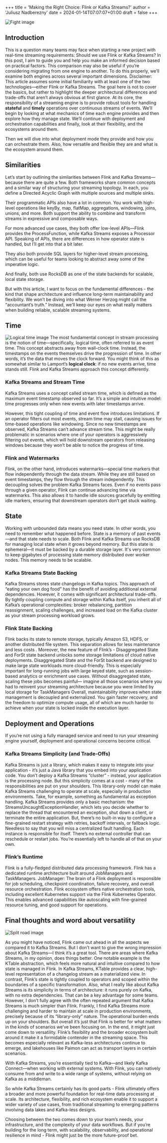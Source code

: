 +++
title = 'Making the Right Choice: Flink or Kafka Streams?'
author = 'Juliusz Nadberezny'
date = 2024-01-14T07:07:07+01:00
draft = false
+++

![Fight image](../../assets/street-figher.jpg)
## Introduction
This is a question many teams may face when starting a new project with real-time streaming requirements: Should we use Flink or Kafka Streams?
In this post, I aim to guide you and help you make an informed decision based on practical factors. This comparison may also be useful if you’re considering migrating from one engine to another.
To do this properly, we’ll examine both engines across several important dimensions.
Disclaimer: This article assumes some initial familiarity with at least one of the two technologies—either Flink or Kafka Streams. The goal here is not to cover the basics, but rather to highlight the deeper architectural differences and trade-offs that aren’t always obvious at first glance.
At its core, the responsibility of a streaming engine is to provide robust tools for handling **stateful** and **timely** operations over continuous streams of events. We’ll begin by looking at what mechanics of time each engine provides and then explore how they manage state. We’ll continue with deployment and orchestration capabilities and finally, look at their flexibility, and the ecosystems around them.
 
Then we will dive into what deployment mode they provide and how you can orchestrate them. Also, how versatile and flexible they are and what is the ecosystem around them. 

## Similarities
Let’s start by outlining the similarities between Flink and Kafka Streams—because there are quite a few. Both frameworks share common concepts and a similar way of structuring your streaming topology. In each, you define a Directed Acyclic Graph with multiple sources and multiple sinks.

Their programmatic APIs also have a lot in common. You work with high-level operations like keyBy, map, flatMap, aggregations, windowing, joins, unions, and more. Both support the ability to combine and transform streams in expressive and composable ways.

For more advanced use cases, they both offer low-level APIs—Flink provides the ProcessFunction, while Kafka Streams exposes a Processor API. Speaking of APIs, there are differences in how operator state is handled, but I’ll get into that a bit later.

They also both provide SQL layers for higher-level stream processing, which can be useful for teams looking to abstract away some of the imperative logic.

And finally, both use RocksDB as one of the state backends for scalable, local state storage.

But with this article, I want to focus on the fundamental differences - the kind that shape architecture and influence long-term maintainability and flexibility. We won’t be diving into what Werner Herzog might call the “accountant’s truth.” Instead, we’ll keep our eyes on what really matters when building reliable, scalable streaming systems.

## Time
![Logical time image](../../assets/logical-time.png)
The most fundamental concept in stream processing is the notion of time—specifically, logical time, often referred to as event time. This concept abstracts away from wall-clock time. Instead, the timestamps on the events themselves drive the progression of time. In other words, it’s the data that moves the clock forward.
You might think of this as somewhat similar to Lamport’s **logical clock**: if no new events arrive, time stands still.
Flink and Kafka Streams approach this concept differently.

### Kafka Streams and Stream Time
Kafka Streams uses a concept called stream time, which is defined as the maximum event timestamp observed so far. It’s a simple and intuitive model: time progresses only when new events with later timestamps arrive.

However, this tight coupling of time and event flow introduces limitations. If an operator filters out most events, stream time may stall, causing issues for time-based operations like windowing. Since no new timestamps are observed, Kafka Streams can’t advance stream time. This might be really problematic in scenarios where one of your operators is aggressively filtering out events, which will hold downstream operators from releasing windows because they won’t be able to notice the progress of time.

### Flink and Watermarks
Flink, on the other hand, introduces watermarks—special time markers that flow independently through the data stream. While they are still based on event timestamps, they flow through the stream independently.
This decoupling solves the problem Kafka Streams faces. Even if no events pass through a given operator, Flink can continue advancing time via watermarks. This also allows it to handle idle sources gracefully by emitting idle markers, ensuring that downstream operators don’t get stuck waiting.

## State
Working with unbounded data means you need state. In other words, you need to remember what happened before. State is a memory of past events—and that state needs to scale. Both Flink and Kafka Streams use RocksDB for managing local state when it grows beyond memory. But this state is ephemeral—it must be backed by a durable storage layer. It's very common to keep gigabytes of processing state memory distributed over worker nodes. This memory needs to be scalable.

### Kafka Streams State Backing
Kafka Streams stores state changelogs in Kafka topics. This approach of “eating your own dog food” has the benefit of avoiding additional external dependencies. However, it comes with significant architectural trade-offs.
By tightly coupling compute and storage within Kafka itself, you inherit all of Kafka’s operational complexities: broker rebalancing, partition reassignment, scaling challenges, and increased load on the Kafka cluster as your stream processing workload grows.

### Flink State Backing
Flink backs its state to remote storage, typically Amazon S3, HDFS, or another distributed file system. This separation allows for less maintenance and less costs . Moreover, the new feature of Flink’s - Disaggregated State and ForSt state backend unlocks some storage limitations of cloud native deployments.
Disaggregated State and the ForSt backend are designed to make large state workloads more cloud-friendly.
This is especially important for long-running jobs with large keyed state, such as session-based analytics or enrichment use cases. Without disaggregated state, scaling these jobs becomes painful— imagine all those scenarios where you had to reinvent your streaming architecture because you were limited by local storage for TaskManagers
Overall, maintainability improves when state management is decoupled and externalized. You gain faster recovery, and the freedom to optimize compute usage, all of which are much harder to achieve when your state is locked inside the execution layer.

## Deployment and Operations
If you’re not using a fully managed service and need to run your streaming engine yourself, deployment and operational concerns become critical.

### Kafka Streams Simplicity (and Trade-Offs)
Kafka Streams is just a library, which makes it easy to integrate into your application - it’s just a Java library that you embed into your application code. You don’t deploy a Kafka Streams “cluster” - instead, your application is the processing node. But this simplicity comes at a cost - many of the responsibilities are put on your shoulders.
This library-only model can make Kafka Streams challenging to operate at scale, especially in production environments. Take, for example, something as fundamental as exception handling. Kafka Streams provides only a basic mechanism: the StreamsUncaughtExceptionHandler, which lets you decide whether to replace the thread that encountered an exception, shut down a client, or terminate the entire application. 
But, there’s no built-in way to configure a fine-grained restart strategy with retries, backoff intervals, or fallback logic. Needless to say that you will miss a centralized fault handling. Each instance is responsible for itself. There’s no external controller that can reschedule or restart jobs. You’re essentially left to handle all of that on your own.

### Flink’s Runtime
Flink is a fully-fledged distributed data processing framework. Flink has a dedicated runtime architecture built around JobManagers and TaskManagers. JobManager: The brain of a Flink deployment is responsible for job scheduling, checkpoint coordination, failure recovery, and overall resource orchestration. Flink ecosystem offers native orchestration tools, including excellent Kubernetes support via the Flink Kubernetes Operator.
This enables advanced capabilities like autoscaling with fine-grained resource tuning, and good support for operations. 

## Final thoughts and word about versatility
![Split road image](../../assets/split-road.png)

As you might have noticed, Flink came out ahead in all the aspects we compared it to Kafka Streams. But I don’t want to give the wrong impression about Kafka Streams—I think it’s a great tool. There are areas where Kafka Streams, in my opinion, does things better. One notable example is the KTable abstraction, which feels more natural and intuitive compared to how state is managed in Flink. In Kafka Streams, KTable provides a clear, high-level representation of a changelog stream as a materialized view. In contrast, Flink’s state is tightly coupled to operators and scoped within the boundaries of a specific transformation. Also, what I really like about Kafka Streams is its simplicity in terms of architecture: it runs purely on Kafka, with no extra dependencies. That can be a key advantage for some teams.
However, I don’t fully agree with the often repeated argument that Kafka Streams is much simpler than Flink. Frankly, I find Kafka Streams more challenging and harder to maintain at scale in production environments, precisely because of its “library-only” nature. The operational burden ends up on your shoulders.
But overall it’s just that Flink is better for what matters in the kinds of scenarios we’ve been focusing on. 
In the end, it might just come down to versatility. Flink’s flexibility and the broader ecosystem built around it make it a formidable contender in the streaming space. This becomes especially relevant as Kafka-less architectures continue to emerge, and lakehouses like Paimon can act as transport layers in certain scenarios.

With Kafka Streams, you’re essentially tied to Kafka—and likely Kafka Connect—when working with external systems. With Flink, you can natively consume from and write to a wide range of systems, without relying on Kafka as a middleman.

So while Kafka Streams certainly has its good parts - Flink ultimately offers a broader and more powerful foundation for real-time data processing at scale. Its architecture, flexibility, and rich ecosystem enable it to support a wider variety of use cases, from traditional streaming to emerging patterns involving data lakes and Kafka-less designs.

Choosing between the two comes down to your team’s needs, your infrastructure, and the complexity of your data workflows. But if you’re building for the long term, with scalability, observability, and operational resilience in mind - Flink might just be the more future-proof bet.

